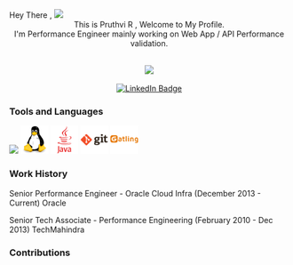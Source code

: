 <div id="header" align="left">
Hey There , <img src="https://media.giphy.com/media/OpBA2nKQog7LENz8Of/giphy.gif" width="100">
</div>

<div id="profile-head" align="center">
This is Pruthvi R , Welcome to My Profile. <br />
I'm Performance Engineer mainly working on Web App / API Performance validation. 
 
 <br /><img src="https://media.giphy.com/media/lPiswxr19ibbJJWJE1/giphy-downsized-large.gif" width="200">
</div>

<div id="badges" align="center">
  <a href="your-linkedin-URL">
    <img src="https://img.shields.io/badge/LinkedIn-blue?style=for-the-badge&logo=linkedin&logoColor=white" alt="LinkedIn Badge"/>
  </a>
</div>

### Tools and Languages
<div id="tools" align="left">
 <img src="https://jmeter.apache.org/images/logo.svg" width="50" />
 <img src="https://github.com/devicons/devicon/blob/master/icons/linux/linux-original.svg" width="50"/>
 <img src="https://github.com/devicons/devicon/blob/master/icons/java/java-plain-wordmark.svg" width="50" />
 <img src="https://github.com/devicons/devicon/blob/master/icons/git/git-original-wordmark.svg" width="50" /> 
 <img src="https://github.com/devicons/devicon/blob/master/icons/gatling/gatling-plain-wordmark.svg" width="50" />
</div>

### Work History  

<div id="work-histoy" align="left">

 Senior Performance Engineer - Oracle Cloud Infra (December 2013 - Current)
 Oracle
 
 Senior Tech Associate - Performance Engineering (February 2010 - Dec 2013)
 TechMahindra
</div>
  
### Contributions











